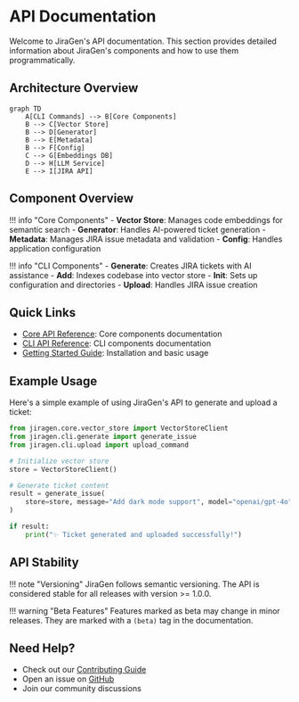 # API Documentation

Welcome to JiraGen's API documentation. This section provides detailed information about JiraGen's components and how to use them programmatically.

## Architecture Overview

```mermaid
graph TD
    A[CLI Commands] --> B[Core Components]
    B --> C[Vector Store]
    B --> D[Generator]
    B --> E[Metadata]
    B --> F[Config]
    C --> G[Embeddings DB]
    D --> H[LLM Service]
    E --> I[JIRA API]
```

## Component Overview

!!! info "Core Components"
    - **Vector Store**: Manages code embeddings for semantic search
    - **Generator**: Handles AI-powered ticket generation
    - **Metadata**: Manages JIRA issue metadata and validation
    - **Config**: Handles application configuration

!!! info "CLI Components"
    - **Generate**: Creates JIRA tickets with AI assistance
    - **Add**: Indexes codebase into vector store
    - **Init**: Sets up configuration and directories
    - **Upload**: Handles JIRA issue creation

## Quick Links

- [Core API Reference](core.md): Core components documentation
- [CLI API Reference](cli.md): CLI components documentation
- [Getting Started Guide](../getting-started.md): Installation and basic usage

## Example Usage

Here's a simple example of using JiraGen's API to generate and upload a ticket:

```python
from jiragen.core.vector_store import VectorStoreClient
from jiragen.cli.generate import generate_issue
from jiragen.cli.upload import upload_command

# Initialize vector store
store = VectorStoreClient()

# Generate ticket content
result = generate_issue(
    store=store, message="Add dark mode support", model="openai/gpt-4o", upload=True
)

if result:
    print("✨ Ticket generated and uploaded successfully!")
```

## API Stability

!!! note "Versioning"
    JiraGen follows semantic versioning. The API is considered stable for all releases with version >= 1.0.0.

!!! warning "Beta Features"
    Features marked as beta may change in minor releases. They are marked with a `(beta)` tag in the documentation.

## Need Help?

- Check out our [Contributing Guide](../contributing.md)
- Open an issue on [GitHub](https://github.com/Abdellah-Laassairi/jiragen/issues)
- Join our community discussions
